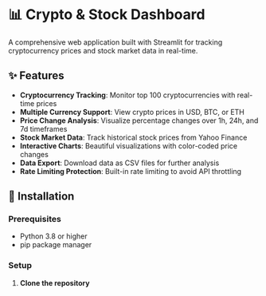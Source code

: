 # 📊 Crypto & Stock Dashboard

A comprehensive web application built with Streamlit for tracking cryptocurrency prices and stock market data in real-time.

## ✨ Features

- **Cryptocurrency Tracking**: Monitor top 100 cryptocurrencies with real-time prices
- **Multiple Currency Support**: View crypto prices in USD, BTC, or ETH
- **Price Change Analysis**: Visualize percentage changes over 1h, 24h, and 7d timeframes
- **Stock Market Data**: Track historical stock prices from Yahoo Finance
- **Interactive Charts**: Beautiful visualizations with color-coded price changes
- **Data Export**: Download data as CSV files for further analysis
- **Rate Limiting Protection**: Built-in rate limiting to avoid API throttling

## 🚀 Installation

### Prerequisites

- Python 3.8 or higher
- pip package manager

### Setup

1. **Clone the repository**
